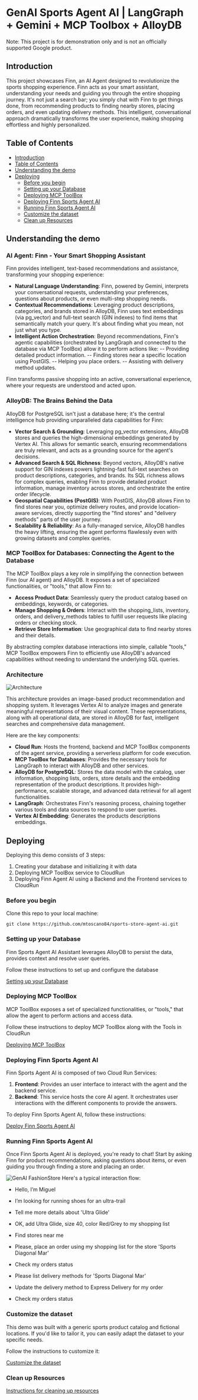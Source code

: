 # GenAI Sports Agent AI | LangGraph + Gemini + MCP Toolbox + AlloyDB

Note: This project is for demonstration only and is not an officially supported Google product.

## Introduction

This project showcases Finn, an AI Agent designed to revolutionize the sports shopping experience. Finn acts as your smart assistant, understanding your needs and guiding you through the entire shopping journey. It's not just a search bar; you simply chat with Finn to get things done, from recommending products to finding nearby stores, placing orders, and even updating delivery methods. This intelligent, conversational approach dramatically transforms the user experience, making shopping effortless and highly personalized.

## Table of Contents
<!-- TOC depthfrom:2 -->

- [Introduction](#introduction)
- [Table of Contents](#table-of-contents)
- [Understanding the demo](#understanding-the-demo)
- [Deploying](#deploying)
    - [Before you begin](#before-you-begin)
    - [Setting up your Database](#setting-up-your-database)
    - [Deploying MCP ToolBox](#deploying-mcp-toolbox)
    - [Deploying Finn Sports Agent AI](#deploying-finn-agent-ai)
    - [Running Finn Sports Agent AI](#running-finn-agent-ai)
    - [Customize the dataset](#customize-the-dataset)
    - [Clean up Resources](#clean-up-resources)

<!-- /TOC -->

## Understanding the demo
### AI Agent: Finn - Your Smart Shopping Assistant

Finn provides intelligent, text-based recommendations and assistance, transforming your shopping experience:

- **Natural Language Understanding**: Finn, powered by Gemini, interprets your conversational requests, understanding your preferences, questions about products, or even multi-step shopping needs.
- **Contextual Recommendations**: Leveraging product descriptions, categories, and brands stored in AlloyDB, Finn uses text embeddings (via pg_vector) and full-text search (GIN indexes) to find items that semantically match your query. It's about finding what you mean, not just what you type.
- **Intelligent Action Orchestration**: Beyond recommendations, Finn's agentic capabilities (orchestrated by LangGraph and connected to the database via MCP ToolBox) allow it to perform actions like:
-- Providing detailed product information.
-- Finding stores near a specific location using PostGIS.
-- Helping you place orders.
-- Assisting with delivery method updates.

Finn transforms passive shopping into an active, conversational experience, where your requests are understood and acted upon.

### AlloyDB: The Brains Behind the Data
AlloyDB for PostgreSQL isn't just a database here; it's the central intelligence hub providing unparalleled data capabilities for Finn:

- **Vector Search & Grounding**: Leveraging pg_vector extensions, AlloyDB stores and queries the high-dimensional embeddings generated by Vertex AI. This allows for semantic search, ensuring recommendations are truly relevant, and acts as a grounding source for the agent's decisions.
- **Advanced Search & SQL Richness**: Beyond vectors, AlloyDB's native support for GIN indexes powers lightning-fast full-text searches on product descriptions, categories, and brands. Its SQL richness allows for complex queries, enabling Finn to provide detailed product information, manage inventory across stores, and orchestrate the entire order lifecycle.
- **Geospatial Capabilities (PostGIS)**: With PostGIS, AlloyDB allows Finn to find stores near you, optimize delivery routes, and provide location-aware services, directly supporting the "find stores" and "delivery methods" parts of the user journey.
- **Scalability & Reliability**: As a fully-managed service, AlloyDB handles the heavy lifting, ensuring the agent performs flawlessly even with growing datasets and complex queries.

### MCP ToolBox for Databases: Connecting the Agent to the Database
The MCP ToolBox plays a key role in simplifying the connection between Finn (our AI agent) and AlloyDB. It exposes a set of specialized functionalities, or "tools," that allow Finn to:

- **Access Product Data**: Seamlessly query the product catalog based on embeddings, keywords, or categories.
- **Manage Shopping & Orders**: Interact with the shopping_lists, inventory, orders, and delivery_methods tables to fulfill user requests like placing orders or checking stock.
- **Retrieve Store Information**: Use geographical data to find nearby stores and their details.

By abstracting complex database interactions into simple, callable "tools," MCP ToolBox empowers Finn to efficiently use AlloyDB's advanced capabilities without needing to understand the underlying SQL queries.

### Architecture
![Architecture](docs/architecture.jpg)

This architecture provides an image-based product recommendation and shopping system. It leverages Vertex AI to analyze images and generate meaningful representations of their visual content. These representations, along with all operational data, are stored in AlloyDB for fast, intelligent searches and comprehensive data management.

Here are the key components:

- **Cloud Run**: Hosts the frontend, backend and MCP ToolBox components of the agent service, providing a serverless platform for code execution.
- **MCP ToolBox for Databases**: Provides the necessary tools for LangGraph to interact with AlloyDB and other services.
- **AlloyDB for PostgreSQL**: Stores the data model with the catalog, user information, shopping lists, orders, store details and the embedding representation of the product descriptions. It provides high-performance, scalable storage, and advanced data retrieval for all agent functionalities.
- **LangGraph**: Orchestrates Finn's reasoning process, chaining together various tools and data sources to respond to user queries.
- **Vertex AI Embedding**: Generates the products descriptions embeddings.

## Deploying

Deploying this demo consists of 3 steps:

1. Creating your database and initializing it with data
2. Deploying MCP ToolBox service to CloudRun
3. Deploying Finn Agent AI using a Backend and the Frontend services to CloudRun

### Before you begin
Clone this repo to your local machine:
```
git clone https://github.com/mtoscano84/sports-store-agent-ai.git
```

### Setting up your Database
Finn Sports Agent AI Assistant leverages AlloyDB to persist the data, provides context and resolve user queries.

Follow these instructions to set up and configure the database

[Setting up your Database](docs/alloydb.md)

### Deploying MCP ToolBox
MCP ToolBox exposes a set of specialized functionalities, or "tools," that allow the agent to perform actions and access data.

Follow these instructions to deploy MCP ToolBox along with the Tools in CloudRun

[Deploying MCP ToolBox](docs/toolbox.md)

### Deploying Finn Sports Agent AI
Finn Sports Agent AI is composed of two Cloud Run Services:

1. **Frontend**: Provides an user interface to interact with the agent and the backend service.
2. **Backend**: This service hosts the core AI agent. It orchestrates user interactions with the different components to provide the answers.

To deploy Finn Sports Agent AI, follow these instructions:

[Deploy Finn Sports Agent AI](docs/deploy_app_services.md)

### Running Finn Sports Agent AI
Once Finn Sports Agent AI is deployed, you're ready to chat!
Start by asking Finn for product recommendations, asking questions about items, or even guiding you through finding a store and placing an order.

![GenAI FashionStore](images/GenAIFashionStore_DemoDark.gif)
Here's a typical interaction flow:
- Hello, I’m Miguel

- I’m looking for running shoes for an ultra-trail

- Tell me more details about 'Ultra Glide'

- OK, add Ultra Glide, size 40, color Red/Grey to my shopping list

- Find stores near me

- Please, place an order using my shopping list for the store 'Sports Diagonal Mar'

- Check my orders status

- Please list delivery methods for 'Sports Diagonal Mar' 

- Update the delivery method to Express Delivery for my order

- Check my orders status

### Customize the dataset
This demo was built with a generic sports product catalog and fictional locations. If you'd like to tailor it, you can easily adapt the dataset to your specific needs.

Follow the instructions to customize it:

[Customize the dataset](./docs/customize_dataset.md)

### Clean up Resources
[Instructions for cleaning up resources](./docs/clean_up.md)

